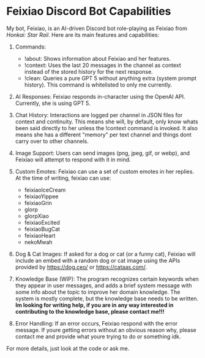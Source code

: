 
# Feixiao Discord Bot Capabilities

My bot, Feixiao, is an AI-driven Discord bot role-playing as Feixiao from *Honkai: Star Rail*. Here are its main features and capabilities:

1. Commands:
   - !about: Shows information about Feixiao and her features.
   - !context: Uses the last 20 messages in the channel as context instead of the stored history for the next response.
   - !clean: Queries a pure GPT 5 without anything extra (system prompt history). This command is whitelisted to only me currently.

2. AI Responses: Feixiao responds in-character using the OpenAI API. Currently, she is using GPT 5.

3. Chat History: Interactions are logged per channel in JSON files for context and continuity. This means she will, by default, only know whats been said directly to her unless the !context command is invoked. It also means she has a different "memory" per text channel and things dont carry over to other channels.

4. Image Support: Users can send images (png, jpeg, gif, or webp), and Feixiao will attempt to respond with it in mind.

5. Custom Emotes: Feixiao can use a set of custom emotes in her replies. At the time of writing, feixiao can use:
   - feixiaoIceCream
   - feixiaoYippee
   - feixiaoGrin
   - glorp
   - glorpXiao
   - feixiaoExcited
   - feixiaoBugCat
   - feixiaoHeart
   - nekoMwah

6. Dog & Cat Images: If asked for a dog or cat (or a funny cat), Feixiao will include an embed with a random dog or cat image using the APIs provided by https://dog.ceo/ or https://cataas.com/.

7. Knowledge Base (WIP): The program recognizes certain keywords when they appear in user messages, and adds a brief system message with some info about the topic to improve her domain knowledge. The system is mostly complete, but the knowledge base needs to be written. **Im looking for writing help, if you are in any way interested in contributing to the knowledge base, please contact me!!!**

8. Error Handling: If an error occurs, Feixiao respond with the error message. If youre getting errors without an obvious reason why, please contact me and provide what youre trying to do or something idk.

For more details, just look at the code or ask me. 
